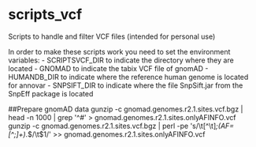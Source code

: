 # scripts_vcf
Scripts to handle and filter VCF files (intended for personal use)

In order to make these scripts work you need to set the environment variables:
    - SCRIPTSVCF_DIR to indicate the directory where they are located
    - GNOMAD to indicate the tabix VCF file of gnomAD
    - HUMANDB_DIR to indicate where the reference human genome is located for annovar
    - SNPSIFT_DIR to indicate where the file SnpSift.jar from the SnpEff package is located

##Prepare gnomAD data
gunzip -c gnomad.genomes.r2.1.sites.vcf.bgz | head -n 1000 | grep '^#' > gnomad.genomes.r2.1.sites.onlyAFINFO.vcf
gunzip -c gnomad.genomes.r2.1.sites.vcf.bgz | perl -pe 's/\t[^\t]*;(AF=[^;]+).*$/\t$1/' >> gnomad.genomes.r2.1.sites.onlyAFINFO.vcf
